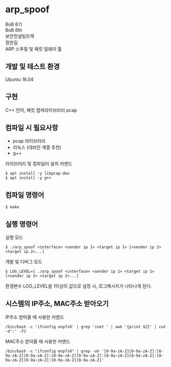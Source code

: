 # arp_spoof
BoB 6기    
BoB 6th    
보안컨설팅트랙    
정한길    
ARP 스푸핑 및 패킷 릴레이 툴        

## 개발 및 테스트 환경
Ubuntu 16.04    

## 구현
C++ 언어, 패킷 캡쳐라이브러리 pcap
## 컴파일 시 필요사항
- pcap 라이브러리
- 리눅스 (데비안 계열 추천)
- g++

라이브러리 및 컴파일러 설치 커맨드
```
$ apt install -y libpcap-dev
$ apt install -y g++
```
## 컴파일 명령어
```
$ make
```
## 실행 명령어
실행 모드
```
$ ./arp_spoof <interface> <sender ip 1> <target ip 1> [<sender ip 2> <target ip 2>...]
```
개발 및 디버그 모드
```
$ LOG_LEVEL=1 ./arp_spoof <interface> <sender ip 1> <target ip 1> [<sender ip 2> <target ip 2>...]
```
환경변수 LOG_LEVEL을 1이상의 값으로 설정 시, 로그메시지가 나타나게 된다.

## 시스템의 IP주소, MAC주소 받아오기
IP주소 받아올 때 사용한 커맨드
```
/bin/bash -c 'ifconfig enp7s0' | grep 'inet ' | awk '{print $2}' | cut -d':' -f2
```
MAC주소 받아올 때 사용한 커맨드
```
/bin/bash -c "ifconfig enp7s0" | grep -oh '[0-9a-zA-Z][0-9a-zA-Z]:[0-9a-zA-Z][0-9a-zA-Z]:[0-9a-zA-Z][0-9a-zA-Z]:[0-9a-zA-Z][0-9a-zA-Z]:[0-9a-zA-Z][0-9a-zA-Z]:[0-9a-zA-Z][0-9a-zA-Z]'
```